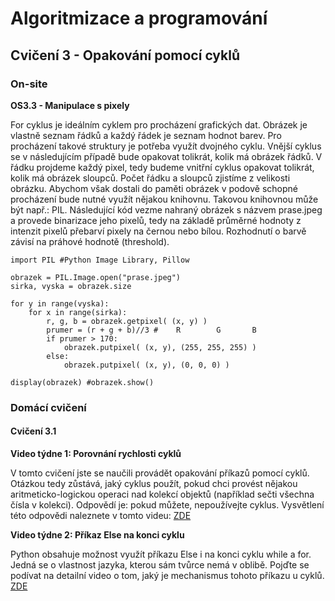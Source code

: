 # Algoritmizace a programování

## Cvičení 3 - Opakování pomocí cyklů

### On-site

**OS3.3 - Manipulace s pixely**

For cyklus je ideálním cyklem pro procházení grafických dat. Obrázek je vlastně seznam řádků a každý řádek je seznam hodnot barev. Pro procházení takové struktury je potřeba využít dvojného cyklu. Vnější cyklus se v následujícím případě bude opakovat tolikrát, kolik má obrázek řádků. V řádku projdeme každý pixel, tedy budeme vnitřní cyklus opakovat tolikrát, kolik má obrázek sloupců. Počet řádku a sloupců zjistíme z velikosti obrázku. Abychom však dostali do paměti obrázek v podově schopné procházení bude nutné využít nějakou knihovnu. Takovou knihovnou může být např.: PIL. Následující kód vezme nahraný obrázek s názvem prase.jpeg a provede binarizace jeho pixelů, tedy na základě průměrné hodnoty z intenzit pixelů přebarví pixely na černou nebo bílou. Rozhodnutí o barvě závisí na práhové hodnotě (threshold).

```
import PIL #Python Image Library, Pillow

obrazek = PIL.Image.open("prase.jpeg")
sirka, vyska = obrazek.size

for y in range(vyska):
    for x in range(sirka):
        r, g, b = obrazek.getpixel( (x, y) )
        prumer = (r + g + b)//3 #    R        G       B
        if prumer > 170:
            obrazek.putpixel( (x, y), (255, 255, 255) )
        else:
            obrazek.putpixel( (x, y), (0, 0, 0) )

display(obrazek) #obrazek.show()

```

### Domácí cvičení

#### Cvičení 3.1

**Video týdne 1: Porovnání rychlosti cyklů**

V tomto cvičení jste se naučili provádět opakování příkazů pomocí cyklů. Otázkou tedy zůstává, jaký cyklus použít, pokud chci provést nějakou aritmeticko-logickou operaci nad kolekcí objektů (například sečti všechna čísla v kolekci). Odpovědí je: pokud můžete, nepoužívejte cyklus. Vysvětlení této odpovědi naleznete v tomto videu: [ZDE](https://www.youtube.com/watch?v=Qgevy75co8c)

**Video týdne 2: Příkaz Else na konci cyklu**

Python obsahuje možnost využít příkazu Else i na konci cyklu while a for. Jedná se o vlastnost jazyka, kterou sám tvůrce nemá v oblibě. Pojďte se podívat na detailní video o tom, jaký je mechanismus tohoto příkazu u cyklů. [ZDE](https://www.youtube.com/watch?v=6Im38sF-sjo)
